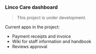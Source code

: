 ### Linco Care dashboard

> This project is under development.

Current apps in the project:

* Payment receipts and invoice
* Wiki for staff information and handbook
* Reviews approval


